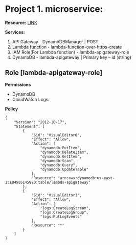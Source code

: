 # Project 1. microservice:

**Resource:** <a href="https://github.com/saha-rajdeep/serverless-lab">LINK</a>

**Services:**
1. API Gateway - DynamoDBManager | POST
2. Lambda function - lambda-function-over-https-create
3. IAM Role(For Lambda function) -  lambda-apigateway-role
4. DynamoDB - lambda-apigateway | Primary key – id (string)

## Role [lambda-apigateway-role]

**Permissions** 

- DynamoDB
- CloudWatch Logs.

**Policy**
```
{
    "Version": "2012-10-17",
    "Statement": [
        {
            "Sid": "VisualEditor0",
            "Effect": "Allow",
            "Action": [
                "dynamodb:PutItem",
                "dynamodb:DeleteItem",
                "dynamodb:GetItem",
                "dynamodb:Scan",
                "dynamodb:Query",
                "dynamodb:UpdateTable"
            ],
            "Resource": "arn:aws:dynamodb:us-east-1:184905145920:table/lambda-apigateway"
        },
        {
            "Sid": "VisualEditor1",
            "Effect": "Allow",
            "Action": [
                "logs:CreateLogStream",
                "logs:CreateLogGroup",
                "logs:PutLogEvents"
            ],
            "Resource": "*"
        }
    ]
}
```




